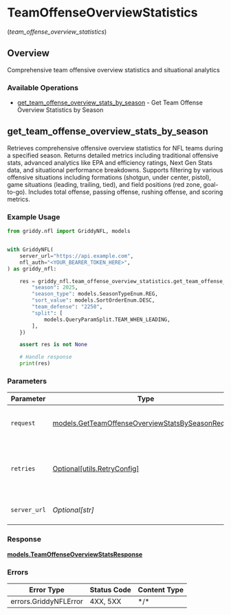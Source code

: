 # TeamOffenseOverviewStatistics
(*team_offense_overview_statistics*)

## Overview

Comprehensive team offensive overview statistics and situational analytics

### Available Operations

* [get_team_offense_overview_stats_by_season](#get_team_offense_overview_stats_by_season) - Get Team Offense Overview Statistics by Season

## get_team_offense_overview_stats_by_season

Retrieves comprehensive offensive overview statistics for NFL teams during a specified season. Returns detailed metrics including traditional offensive stats, advanced analytics like EPA and efficiency ratings, Next Gen Stats data, and situational performance breakdowns. Supports filtering by various offensive situations including formations (shotgun, under center, pistol), game situations (leading, trailing, tied), and field positions (red zone, goal-to-go). Includes total offense, passing offense, rushing offense, and scoring metrics.

### Example Usage

<!-- UsageSnippet language="python" operationID="getTeamOffenseOverviewStatsBySeason" method="get" path="/api/secured/stats/team-offense/overview/season" -->
```python
from griddy.nfl import GriddyNFL, models


with GriddyNFL(
    server_url="https://api.example.com",
    nfl_auth="<YOUR_BEARER_TOKEN_HERE>",
) as griddy_nfl:

    res = griddy_nfl.team_offense_overview_statistics.get_team_offense_overview_stats_by_season(request={
        "season": 2025,
        "season_type": models.SeasonTypeEnum.REG,
        "sort_value": models.SortOrderEnum.DESC,
        "team_defense": "2250",
        "split": [
            models.QueryParamSplit.TEAM_WHEN_LEADING,
        ],
    })

    assert res is not None

    # Handle response
    print(res)

```

### Parameters

| Parameter                                                                                                       | Type                                                                                                            | Required                                                                                                        | Description                                                                                                     |
| --------------------------------------------------------------------------------------------------------------- | --------------------------------------------------------------------------------------------------------------- | --------------------------------------------------------------------------------------------------------------- | --------------------------------------------------------------------------------------------------------------- |
| `request`                                                                                                       | [models.GetTeamOffenseOverviewStatsBySeasonRequest](../../models/getteamoffenseoverviewstatsbyseasonrequest.md) | :heavy_check_mark:                                                                                              | The request object to use for the request.                                                                      |
| `retries`                                                                                                       | [Optional[utils.RetryConfig]](../../models/utils/retryconfig.md)                                                | :heavy_minus_sign:                                                                                              | Configuration to override the default retry behavior of the client.                                             |
| `server_url`                                                                                                    | *Optional[str]*                                                                                                 | :heavy_minus_sign:                                                                                              | An optional server URL to use.                                                                                  |

### Response

**[models.TeamOffenseOverviewStatsResponse](../../models/teamoffenseoverviewstatsresponse.md)**

### Errors

| Error Type            | Status Code           | Content Type          |
| --------------------- | --------------------- | --------------------- |
| errors.GriddyNFLError | 4XX, 5XX              | \*/\*                 |